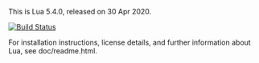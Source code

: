 This is Lua 5.4.0, released on 30 Apr 2020.

[![Build Status](https://secure.travis-ci.org/NLua/lua.svg?branch=lua54-rc1)](https://travis-ci.org/NLua/lua)

For installation instructions, license details, and
further information about Lua, see doc/readme.html.
